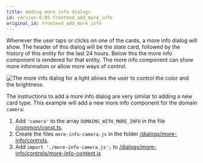 ```yaml
---
title: Adding more info dialogs
id: version-0.85-frontend_add_more_info
original_id: frontend_add_more_info
---
```


Whenever the user taps or clicks on one of the cards, a more info dialog will show. The header of this dialog will be the state card, followed by the history of this entity for the last 24 hours. Below this the more info component is rendered for that entity. The more info component can show more information or allow more ways of control.

<img
  src='/img/en/frontend/frontend-more-info-light.png'
  alt='The more info dialog for a light allows the user to control the color and the brightness.'
/>

The instructions to add a more info dialog are very similar to adding a new card type. This example will add a new more info component for the domain `camera`:

 1. Add `'camera'` to the array `DOMAINS_WITH_MORE_INFO` in the file [/common/const.ts](https://github.com/home-assistant/home-assistant-polymer/blob/master/src/common/const.ts).
 2. Create the files `more-info-camera.js` in the folder [/dialogs/more-info/controls](https://github.com/home-assistant/home-assistant-polymer/tree/master/src/dialogs/more-info/controls).
 3. Add `import './more-info-camera.js';` to [/dialogs/more-info/controls/more-info-content.js](https://github.com/home-assistant/home-assistant-polymer/blob/master/src/dialogs/more-info/controls/more-info-content.js)
